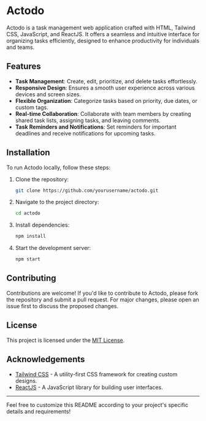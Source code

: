 
# Actodo

Actodo is a task management web application crafted with HTML, Tailwind CSS, JavaScript, and ReactJS. It offers a seamless and intuitive interface for organizing tasks efficiently, designed to enhance productivity for individuals and teams.

## Features

- **Task Management**: Create, edit, prioritize, and delete tasks effortlessly.
- **Responsive Design**: Ensures a smooth user experience across various devices and screen sizes.
- **Flexible Organization**: Categorize tasks based on priority, due dates, or custom tags.
- **Real-time Collaboration**: Collaborate with team members by creating shared task lists, assigning tasks, and leaving comments.
- **Task Reminders and Notifications**: Set reminders for important deadlines and receive notifications for upcoming tasks.

## Installation

To run Actodo locally, follow these steps:

1. Clone the repository:
   ```bash
   git clone https://github.com/yourusername/actodo.git
   ```
2. Navigate to the project directory:
   ```bash
   cd actodo
   ```
3. Install dependencies:
   ```bash
   npm install
   ```
4. Start the development server:
   ```bash
   npm start
   ```

## Contributing

Contributions are welcome! If you'd like to contribute to Actodo, please fork the repository and submit a pull request. For major changes, please open an issue first to discuss the proposed changes.

## License

This project is licensed under the [MIT License](LICENSE).

## Acknowledgements

- [Tailwind CSS](https://tailwindcss.com/) - A utility-first CSS framework for creating custom designs.
- [ReactJS](https://reactjs.org/) - A JavaScript library for building user interfaces.

---

Feel free to customize this README according to your project's specific details and requirements!
